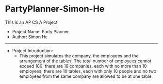# PartyPlanner-Simon-He
This is an AP CS A Project
* Project Name: Party Planner
* Author: Simon He
***
* Project Introduction:
  * This project simulates the company, the employees and the arrangement of the tables. The total number of employees cannot exceed 100; there are 16 companies, each with no more than 10 employees; there are 10 tables, each with only 10 people and no two employees from the same company are allowed to be at one table.
